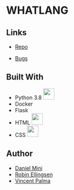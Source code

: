 <h1><c>WHATLANG</c></h1>

## Links

- [Repo](https://github.com/CodeByMini/whatlangio> "<project-name> whatlang?")

- [Bugs](https://github.com/CodeByMini/whatlangio>/issues "Issues Page")




## Built With

- Python 3.8 <img src="https://cdn.jsdelivr.net/npm/programming-languages-logos/src/python/python.png" height="30">
- Docker
- Flask
- HTML <img src="https://cdn.jsdelivr.net/npm/programming-languages-logos/src/html/html.png" height="30">
- CSS <img src="https://cdn.jsdelivr.net/npm/programming-languages-logos/src/css/css.png" height="30">




## Author

- [Daniel Mini](https://github.com/codebymini "Daniel Mini")
- [Robin Ellingsen](https://github.com/ascoolarobban "Robin Ellingsen")
- [Vincent Palma](https://github.com/avipami "Vincent Palma")





